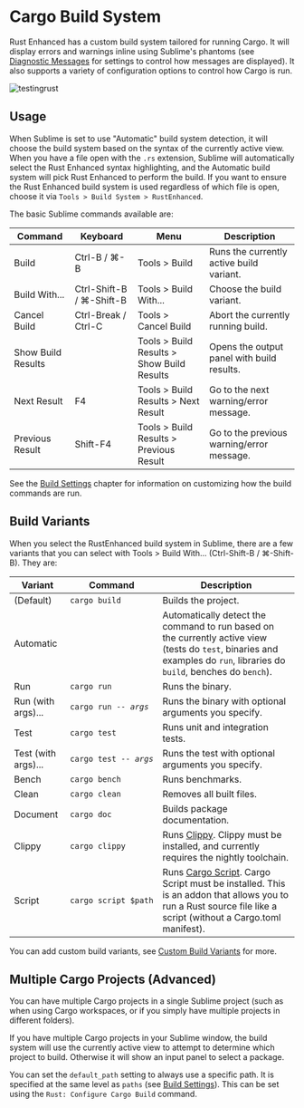 # Cargo Build System

Rust Enhanced has a custom build system tailored for running Cargo.
It will display errors and warnings inline using Sublime's phantoms (see [Diagnostic Messages](messages.md) for settings to control how messages are displayed).
It also supports a variety of configuration options to control how Cargo is run.

![testingrust](https://cloud.githubusercontent.com/assets/43198/22944409/7780ab9a-f2a5-11e6-87ea-0e253d6c40f6.png)

## Usage

When Sublime is set to use "Automatic" build system detection, it will choose the build system based on the syntax of the currently active view.
When you have a file open with the `.rs` extension, Sublime will automatically select the Rust Enhanced syntax highlighting, and the Automatic build system will pick Rust Enhanced to perform the build.
If you want to ensure the Rust Enhanced build system is used regardless of which file is open, choose it via `Tools > Build System > RustEnhanced`.

The basic Sublime commands available are:

Command | Keyboard | Menu | Description
------- | -------- | ---- | -----------
Build | Ctrl-B / ⌘-B | Tools > Build | Runs the currently active build variant.
Build With... | Ctrl-Shift-B / ⌘-Shift-B | Tools > Build With... | Choose the build variant.
Cancel Build | Ctrl-Break / Ctrl-C | Tools > Cancel Build | Abort the currently running build.
Show Build Results | | Tools > Build Results > Show Build Results | Opens the output panel with build results.
Next Result | F4 | Tools > Build Results > Next Result | Go to the next warning/error message.
Previous Result | Shift-F4 | Tools > Build Results > Previous Result | Go to the previous warning/error message.

See the [Build Settings](settings.md) chapter for information on customizing how the build commands are run.

## Build Variants

When you select the RustEnhanced build system in Sublime, there are a few variants that you can select with Tools > Build With... (Ctrl-Shift-B / ⌘-Shift-B).
They are:

Variant | Command | Description
------- | ------- | -----------
(Default) | <code>cargo&nbsp;build</code> | Builds the project.
Automatic | | Automatically detect the command to run based on the currently active view (tests do `test`, binaries and examples do `run`, libraries do `build`, benches do `bench`).
Run | <code>cargo&nbsp;run</code> | Runs the binary.
Run (with args)... | <code>cargo&nbsp;run&nbsp;-&#8288;-&#8288;&nbsp;*args*</code> | Runs the binary with optional arguments you specify.
Test | <code>cargo&nbsp;test</code> | Runs unit and integration tests.
Test (with args)... | <code>cargo&nbsp;test&nbsp;-&#8288;-&#8288;&nbsp;*args*</code> | Runs the test with optional arguments you specify.
Bench | <code>cargo&nbsp;bench</code> | Runs benchmarks.
Clean | <code>cargo&nbsp;clean</code> | Removes all built files.
Document | <code>cargo&nbsp;doc</code> | Builds package documentation.
Clippy | <code>cargo&nbsp;clippy</code> | Runs [Clippy](https://github.com/Manishearth/rust-clippy). Clippy must be installed, and currently requires the nightly toolchain.
Script | <code>cargo&nbsp;script&nbsp;$path</code> | Runs [Cargo Script](https://github.com/DanielKeep/cargo-script). Cargo Script must be installed. This is an addon that allows you to run a Rust source file like a script (without a Cargo.toml manifest).

You can add custom build variants, see [Custom Build Variants](custom.md) for more.

## Multiple Cargo Projects (Advanced)

You can have multiple Cargo projects in a single Sublime project (such as when using Cargo workspaces, or if you simply have multiple projects in different folders).

If you have multiple Cargo projects in your Sublime window, the build system will use the currently active view to attempt to determine which project to build.
Otherwise it will show an input panel to select a package.

You can set the `default_path` setting to always use a specific path.
It is specified at the same level as `paths` (see [Build Settings](settings.md)).
This can be set using the  `Rust: Configure Cargo Build` command.
